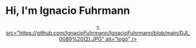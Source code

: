 # Hi, I'm Ignacio Fuhrmann

<p align="center">
  <a href="https://www.linkedin.com/in/ignacio-fuhrmann/">
    < src="https://github.com/IgnacioFuhrmann/IgnacioFuhrmann/blob/main/DJI_0089%20(2).JPG" alt="logo" />
  </a>
</p>


<!--
**IgnacioFuhrmann/IgnacioFuhrmann** is a ✨ _special_ ✨ repository because its `README.md` (this file) appears on your GitHub profile.

Here are some ideas to get you started:

- 🔭 I’m currently working on ...
- 🌱 I’m currently learning ...
- 👯 I’m looking to collaborate on ...
- 🤔 I’m looking for help with ...
- 💬 Ask me about ...
- 📫 How to reach me: ...
- 😄 Pronouns: ...
- ⚡ Fun fact: ...
-->
